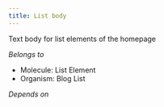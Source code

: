 ```yaml
---
title: List body
---
```

Text body for list elements of the homepage

*Belongs to*

* Molecule: List Element
* Organism: Blog List

*Depends on*